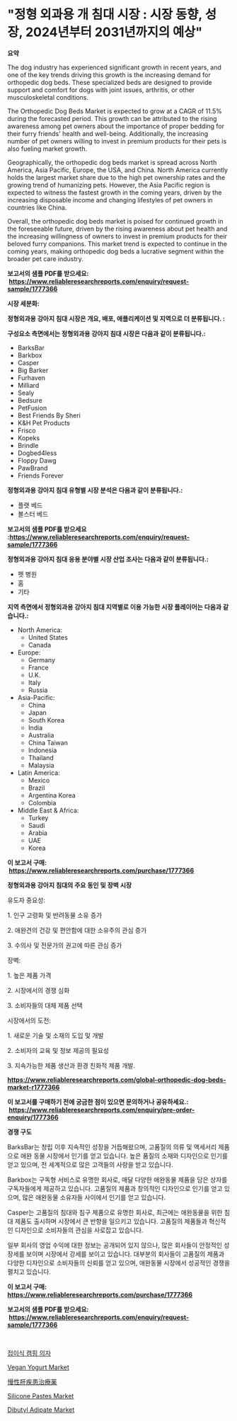 <p><h1>"정형 외과용 개 침대 시장 : 시장 동향, 성장, 2024년부터 2031년까지의 예상"</h1></p><p><strong>요약</strong></p>
<p><p>The dog industry has experienced significant growth in recent years, and one of the key trends driving this growth is the increasing demand for orthopedic dog beds. These specialized beds are designed to provide support and comfort for dogs with joint issues, arthritis, or other musculoskeletal conditions.</p><p>The Orthopedic Dog Beds Market is expected to grow at a CAGR of 11.5% during the forecasted period. This growth can be attributed to the rising awareness among pet owners about the importance of proper bedding for their furry friends' health and well-being. Additionally, the increasing number of pet owners willing to invest in premium products for their pets is also fueling market growth.</p><p>Geographically, the orthopedic dog beds market is spread across North America, Asia Pacific, Europe, the USA, and China. North America currently holds the largest market share due to the high pet ownership rates and the growing trend of humanizing pets. However, the Asia Pacific region is expected to witness the fastest growth in the coming years, driven by the increasing disposable income and changing lifestyles of pet owners in countries like China.</p><p>Overall, the orthopedic dog beds market is poised for continued growth in the foreseeable future, driven by the rising awareness about pet health and the increasing willingness of owners to invest in premium products for their beloved furry companions. This market trend is expected to continue in the coming years, making orthopedic dog beds a lucrative segment within the broader pet care industry.</p></p>
<p><strong>보고서의 샘플 PDF를 받으세요: &nbsp;<a href="https://www.reliableresearchreports.com/enquiry/request-sample/1777366">https://www.reliableresearchreports.com/enquiry/request-sample/1777366</a></strong></p>
<p><strong>시장 세분화:</strong></p>
<p><strong> 정형외과용 강아지 침대 시장은 개요, 배포, 애플리케이션 및 지역으로 더 분류됩니다. :</strong></p>
<p><strong>구성요소 측면에서는 정형외과용 강아지 침대 시장은 다음과 같이 분류됩니다.:</strong></p>
<p><ul><li>BarksBar</li><li>Barkbox</li><li>Casper</li><li>Big Barker</li><li>Furhaven</li><li>Milliard</li><li>Sealy</li><li>Bedsure</li><li>PetFusion</li><li>Best Friends By Sheri</li><li>K&H Pet Products</li><li>Frisco</li><li>Kopeks</li><li>Brindle</li><li>Dogbed4less</li><li>Floppy Dawg</li><li>PawBrand</li><li>Friends Forever</li></ul></p>
<p><strong> 정형외과용 강아지 침대 유형별 시장 분석은 다음과 같이 분류됩니다.:</strong></p>
<p><ul><li>플랫 베드</li><li>볼스터 베드</li></ul></p>
<p><strong>보고서의 샘플 PDF를 받으세요 :<a href="https://www.reliableresearchreports.com/enquiry/request-sample/1777366">https://www.reliableresearchreports.com/enquiry/request-sample/1777366</a></strong></p>
<p><strong> 정형외과용 강아지 침대 응용 분야별 시장 산업 조사는 다음과 같이 분류됩니다.:</strong></p>
<p><ul><li>펫 병원</li><li>홈</li><li>기타</li></ul></p>
<p><strong>지역 측면에서 정형외과용 강아지 침대 지역별로 이용 가능한 시장 플레이어는 다음과 같습니다.:</strong></p>
<p><ul>
    <li>
        North America:
        <ul>
            <li>United States</li>
            <li>Canada</li>
        </ul>
    </li>
    <li>
        Europe:
        <ul>
            <li>Germany</li>
            <li>France</li>
            <li>U.K.</li>
            <li>Italy</li>
            <li>Russia</li>
        </ul>
    </li>
    <li>
        Asia-Pacific:
        <ul>
            <li>China</li>
            <li>Japan</li>
            <li>South Korea</li>
            <li>India</li>
            <li>Australia</li>
            <li>China Taiwan</li>
            <li>Indonesia</li>
            <li>Thailand</li>
            <li>Malaysia</li>
        </ul>
    </li>
    <li>
        Latin America:
        <ul>
            <li>Mexico</li>
            <li>Brazil</li>
            <li>Argentina Korea</li>
            <li>Colombia</li>
        </ul>
    </li>
    <li>
        Middle East & Africa:
        <ul>
            <li>Turkey</li>
            <li>Saudi</li>
            <li>Arabia</li>
            <li>UAE</li>
            <li>Korea</li>
        </ul>
    </li>
    </ul></p>
<p><strong>이 보고서 구매: &nbsp;<a href="https://www.reliableresearchreports.com/purchase/1777366">https://www.reliableresearchreports.com/purchase/1777366</a></strong></p>
<p><strong>정형외과용 강아지 침대의 주요 동인 및 장벽 시장</strong></p>
<p><p>유도자 중요성:</p><p>1. 인구 고령화 및 반려동물 소유 증가</p><p>2. 애완견의 건강 및 편안함에 대한 소유주의 관심 증가</p><p>3. 수의사 및 전문가의 권고에 따른 관심 증가</p><p>장벽:</p><p>1. 높은 제품 가격</p><p>2. 시장에서의 경쟁 심화</p><p>3. 소비자들의 대체 제품 선택</p><p>시장에서의 도전:</p><p>1. 새로운 기술 및 소재의 도입 및 개발</p><p>2. 소비자의 교육 및 정보 제공의 필요성</p><p>3. 지속가능한 제품 생산과 환경 친화적 제품 개발.</p></p>
<p><strong><a href="https://www.reliableresearchreports.com/global-orthopedic-dog-beds-market-r1777366">https://www.reliableresearchreports.com/global-orthopedic-dog-beds-market-r1777366</a></strong></p>
<p><strong>이 보고서를 구매하기 전에 궁금한 점이 있으면 문의하거나 공유하세요.: &nbsp;<a href="https://www.reliableresearchreports.com/enquiry/pre-order-enquiry/1777366">https://www.reliableresearchreports.com/enquiry/pre-order-enquiry/1777366</a></strong></p>
<p><strong>경쟁 구도</strong></p>
<p><p>BarksBar는 창립 이후 지속적인 성장을 거듭해왔으며, 고품질의 의류 및 액세서리 제품으로 애완 동물 시장에서 인기를 얻고 있습니다. 높은 품질의 소재와 디자인으로 인기를 얻고 있으며, 전 세계적으로 많은 고객들의 사랑을 받고 있습니다.</p><p>Barkbox는 구독형 서비스로 유명한 회사로, 매달 다양한 애완동물 제품을 담은 상자를 구독자들에게 제공하고 있습니다. 고품질의 제품과 창의적인 디자인으로 인기를 얻고 있으며, 많은 애완동물 소유자들 사이에서 인기를 얻고 있습니다.</p><p>Casper는 고품질의 침대와 침구 제품으로 유명한 회사로, 최근에는 애완동물을 위한 침대 제품도 출시하며 시장에서 큰 반향을 일으키고 있습니다. 고품질의 제품들과 혁신적인 디자인으로 소비자들의 관심을 사로잡고 있습니다.</p><p>일부 회사의 영업 수익에 대한 정보는 공개되어 있지 않으나, 많은 회사들이 안정적인 성장세를 보이며 시장에서 강세를 보이고 있습니다. 대부분의 회사들이 고품질의 제품과 다양한 디자인으로 소비자들의 신뢰를 얻고 있으며, 애완동물 시장에서 성공적인 경쟁을 펼치고 있습니다.</p></p>
<p><strong>이 보고서 구매: &nbsp; <a href="https://www.reliableresearchreports.com/purchase/1777366">https://www.reliableresearchreports.com/purchase/1777366</a></strong></p>
<p><strong>보고서의 샘플 PDF를 받으세요: &nbsp;<a href="https://www.reliableresearchreports.com/enquiry/request-sample/1777366">https://www.reliableresearchreports.com/enquiry/request-sample/1777366</a></strong><strong></strong></p>
<p>&nbsp;</p>
<p><p><a href="https://github.com/vs10l4sfg5c/Market-Research-Report-List-1/blob/main/951010526087.md">접이식 캠핑 의자</a></p><p><a href="https://natural-crush-b99.notion.site/Vegan-Yogurt-Market-Insights-into-Market-CAGR-Market-Trends-and-Growth-Strategies-215f7124024a4c4d8f189d7b6d4ee779">Vegan Yogurt Market</a></p><p><a href="https://medium.com/@jordymiller39/%E6%85%A2%E6%80%A7%E8%82%9D%E8%87%93%E7%96%BE%E6%82%A3%E6%B2%BB%E7%99%82%E8%96%AC%E5%B8%82%E5%A0%B4%E8%A6%8F%E6%A8%A1-%E5%B8%82%E5%A0%B4%E5%8B%95%E5%90%91%E3%81%A8%E5%B8%82%E5%A0%B4%E4%BA%88%E6%B8%AC-2024%E5%B9%B4%E3%81%8B%E3%82%892031%E5%B9%B4%E3%81%BE%E3%81%A7-1223df1552b5">慢性肝疾患治療薬</a></p><p><a href="https://issuu.com/reportprime-2/docs/silicone-pastes-market-size-2030.pptx">Silicone Pastes Market</a></p><p><a href="https://issuu.com/reportprime-2/docs/dibutyl-adipate-market-size-2030.pptx">Dibutyl Adipate Market</a></p></p>